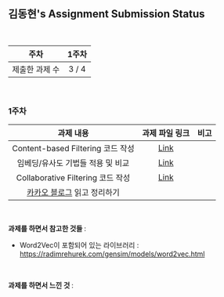 ## 김동현's Assignment Submission Status

<br>

| 주차 | 1주차 |
| :---: | :---: |
| 제출한 과제 수 | 3 / 4 | 

<br>

### 1주차

| 과제 내용 | 과제 파일 링크 | 비고 |
| :---: | :---: | :---: |
| Content-based Filtering 코드 작성 | [Link](https://github.com/gachonEDA/assignment/blob/main/1%EA%B8%B0/%EA%B9%80%EB%8F%99%ED%98%84/1%EC%A3%BC%EC%B0%A8/content_based_filtering.ipynb) |  |
| 임베딩/유사도 기법들 적용 및 비교 | [Link](https://github.com/gachonEDA/assignment/blob/main/1%EA%B8%B0/%EA%B9%80%EB%8F%99%ED%98%84/1%EC%A3%BC%EC%B0%A8/%EC%9E%84%EB%B2%A0%EB%94%A9_%EC%9C%A0%EC%82%AC%EB%8F%84_%EB%B9%84%EA%B5%90.md) |  |
| Collaborative Filtering 코드 작성 | [Link](https://github.com/gachonEDA/assignment/blob/main/1%EA%B8%B0/%EA%B9%80%EB%8F%99%ED%98%84/1%EC%A3%BC%EC%B0%A8/collaborative_filtering.ipynb) |  |
| [카카오 블로그](https://tech.kakao.com/2021/10/18/collaborative-filtering/) 읽고 정리하기 |  |  |
<br>

<b> 과제를 하면서 참고한 것들 </b> :

* Word2Vec이 포함되어 있는 라이브러리 : https://radimrehurek.com/gensim/models/word2vec.html


<br>

<b> 과제를 하면서 느낀 것 </b> :

 

<br>
<br>
